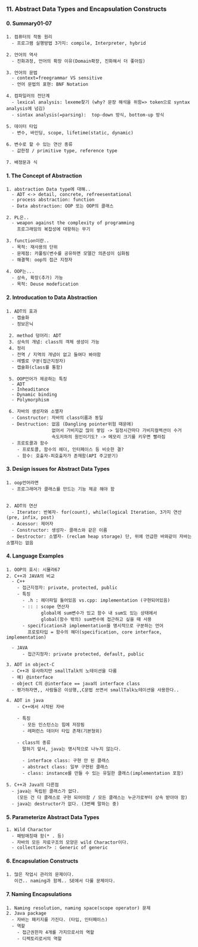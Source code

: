 ### 11. Abstract Data Types and Encapsulation Constructs

#### 0. Summary01-07

    1. 컴퓨터의 작동 원리
      - 프로그램 실행방법 3가지: compile, Interpreter, hybrid
      
    2. 언어의 역사
      - 진화과정, 언어의 확장 이유(Domain확장, 진화해서 더 좋아짐)
      
    3. 언어의 문법
      - context=freegrammar VS sensitive
      - 언어 문법의 표현: BNF Notation
      
    4. 컴파일러의 전단계
      - lexical analysis: lexeme찾기 (why? 문장 해석을 위함=> token으로 syntax analysis에 넘김)
      - sintax analysis(=parsing):  top-down 방식, bottom-up 방식
      
    5. 데이터 타입
      - 변수, 바인딩, scope, lifetime(static, dynamic)
    
    6. 변수로 할 수 있는 연산 종류
      - 값한정 / primitive type, reference type
    
    7. 배정문과 식
      
#### 1. The Concept of Abstraction
    1. abstraction Data type에 대해.. 
      - ADT <-> detail, concrete, refreesentational
      - process abstraction: function
      - Data abstraction: OOP 또는 OOP의 클래스
      
    2. PL은..
      - weapon against the complexity of programming
        프로그래밍의 복잡성에 대항하는 무기
      
    3. function이란..
      - 목적: 재사용의 단위
      - 문제점: 카풀링(변수를 공유하면 모델간 의존성이 심화됨
      - 해결책: oop의 접근 지정자
    
    4. OOP는...
      - 상속, 확장(추가) 가능
      - 목적: Deuse modefication
    
#### 2. Introducation to Data Abstraction
    1. ADT의 효과
      - 캡슐화
      - 정보은닉
      
     2. method 덩어리: ADT
     3. 상속의 개념: class의 객체 생성이 가능
     4. 정리
      - 전역 / 지역의 개념이 없고 들여다 봐야함
      - 레벨로 구분(접근지정자)
      - 캡슐화(class를 통함)
      
     5. OOP언어가 제공하는 특징
      - ADT
      - Inheaditance
      - Dynamic binding
      - Polymorphism
     
     6. 자바의 생성자와 소멸자
      - Constructor: 자바의 class이름과 동일
      - Destruction: 없음 (Dangling pointer위험 때문에)
                     없어서 가비지값 많이 쌓임 -> 일정시간마다 가비지컬렉션이 수거
                     속도저하의 원인이기도? -> 메모리 크기를 키우면 빨라짐
      - 프로토콜과 함수
        - 프로토콜, 함수의 헤더, 인터페이스 등 비슷한 결?
        - 함수: 호출자-피호출자가 존재함(API 주고받기)
      
#### 3. Design issues for Abstract Data Types
    1. oop언어라면
      - 프로그래머가 클래스를 만드는 기능 제공 해야 함
        
    
    2. ADT의 연산
      - Iterator: 반복자- for(count), while(logical Iteration, 3가지 연산(pre, infix, post)
      - Acessor: 제어자
      - Constructor: 생성자- 클래스와 같은 이름
      - Destroctor: 소멸자- (reclam heap storage) 단, 위에 언급한 바와같이 자바는 소멸자는 없음

#### 4. Language Examples
    1. OOP의 효시: 시뮬라67
    2. C++과 JAVA의 비교
      - C++
        - 접근지정자: private, protected, public
        - 특징
          - .h : 헤더파일 들어있음 vs.cpp: implementation (구현되어있음)
          - :: : scope 연산자
                 global에 sum변수가 있고 함수 내 sum도 있는 상태에서
                 global(함수 밖의) sum변수에 접근하고 싶을 때 사용
          - specification과 implementation을 명시적으로 구분하는 언어
            프로토타입 = 함수의 해더(specification, core interface, implementation)
          
      - JAVA
          - 접근지정자: private protected, default, public
     
    3. ADT in object-C
      - C++과 유사하지만 smallTalk의 노테이션을 다룸
      - 예) @interface
      - object C의 @interface == java의 interface class
      - 평가하자면,, 사람들은 이상행,,C문법 쓰면서 smallTalk노테이션을 사용한다..
      
    4. ADT in java
        - C++에서 시작된 자바
        
        - 특징
          - 모든 인스턴스는 힙에 저장됨
          - 레퍼런스 데이터 타입 존재(기본형외)
          
        - class의 종류
          말하기 앞서, java는 명시적으로 나누지 않는다.
          
          - interface class: 구현 안 된 클래스
          - abstract class: 일부 구현된 클래스
          - class: instance를 만들 수 있는 유일한 클래스(implementation 포함)
          
    5. C++과 Java의 다른점
      - java는 독립된 클래스가 없다.
        (모든 건 다 클래스로 구현 되어야함 / 모든 클래스는 누군가로부터 상속 받아야 함)
      - java는 destructor가 없다. (3번째 말하는 중)
        
#### 5. Parameterize Abstract Data Types
    1. Wild Charactor
      - 패텅매칭때 함(* . 등)
      - 자바의 모든 자료구조의 모양은 wild Charactor이다.
      - collection<?> : Generic of generic
      
#### 6. Encapsulation Constructs
    1. 많은 작업시 관리의 문제이다.
       이건.. naming과 함께.. SE에서 다룰 문제이다.
       
#### 7. Naming Encapsulations
    1. Naming resolution, naming space(scope operator) 문제
    2. Java package
      - 자바는 패키지를 가진다. (타입, 인터페이스)
      - 역할
        - 접근권한자 4개를 가지므로서의 역할
        - 디렉토리로서의 역할
